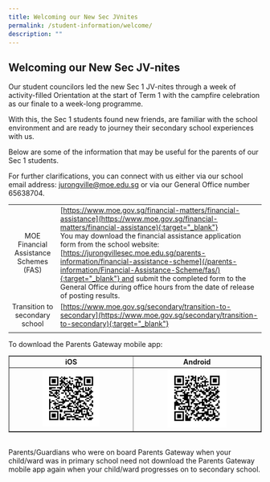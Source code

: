 ```yaml
---
title: Welcoming our New Sec JVnites
permalink: /student-information/welcome/
description: ""
---
```

## Welcoming our New Sec JV-nites

Our student councilors led the new Sec 1 JV-nites through a week of activity-filled Orientation at the start of Term 1 with the campfire celebration as our finale to a week-long programme.

With this, the Sec 1 students found new friends, are familiar with the school environment and are ready to journey their secondary school experiences with us.

Below are some of the information that may be useful for the parents of our Sec 1 students.

For further clarifications, you can connect with us either via our school email address: [jurongville@moe.edu.sg](mailto:jurongville@moe.edu.sg) or via our General Office number 65638704.

|   |   |
|:-:|---|
| MOE Financial Assistance Schemes (FAS)  | [https://www.moe.gov.sg/financial-matters/financial-assistance](https://www.moe.gov.sg/financial-matters/financial-assistance){:target="_blank"}  <br>You may download the financial assistance application form from the school website:<br>[https://jurongvillesec.moe.edu.sg/parents-information/financial-assistance-scheme](/parents-information/Financial-Assistance-Scheme/fas/){:target="_blank"} and submit the completed form to the General Office during office hours from the date of release of posting results.  |
| Transition to secondary school  | [https://www.moe.gov.sg/secondary/transition-to-secondary](https://www.moe.gov.sg/secondary/transition-to-secondary){:target="_blank"}  |
|   |   |

To download the Parents Gateway mobile app:

<table width="80%" border="1">
<tbody>
  <tr>
    <td align="center"><b>iOS</b></th>
  <td align="center"><b>Android</b></th>
  </tr>
  <tr>
    <td align="center"><img src="/images/ios.png" style="width:49%"></td>
    <td align="center"><img src="/images/android.png" style="width:49%"></td>
  </tr>
  </tbody>
  </table>
<br>
Parents/Guardians who were on board Parents Gateway when your child/ward was in primary school need not download the Parents Gateway mobile app again when your child/ward progresses on to secondary school.
